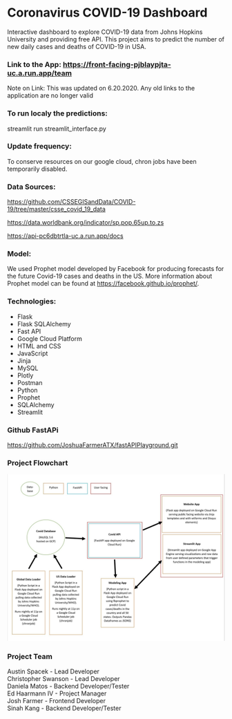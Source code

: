 
# Coronavirus COVID-19 Dashboard

Interactive dashboard to explore COVID-19 data from Johns Hopkins University and providing free API.
This project aims to predict the number of new daily cases and deaths of COVID-19 in USA.

### Link to the App: https://front-facing-pjblaypjta-uc.a.run.app/team
Note on Link: This was updated on 6.20.2020. Any old links to the application are no longer valid

### To run localy the predictions:
streamlit run streamlit_interface.py

### Update frequency:
To conserve resources on our google cloud, chron jobs have been temporarily disabled.

### Data Sources:
https://github.com/CSSEGISandData/COVID-19/tree/master/csse_covid_19_data

https://data.worldbank.org/indicator/sp.pop.65up.to.zs

https://api-pc6dbtrtla-uc.a.run.app/docs

### Model:
We used Prophet model developed by Facebook for producing forecasts for the future Covid-19 cases and deaths in the US.
More information about Prophet model can be found at https://facebook.github.io/prophet/.

### Technologies:
* Flask
* Flask SQLAlchemy
* Fast API
* Google Cloud Platform
* HTML and CSS
* JavaScript
* Jinja
* MySQL
* Plotly
* Postman
* Python 
* Prophet
* SQLAlchemy
* Streamlit 

### Github FastAPi
https://github.com/JoshuaFarmerATX/fastAPIPlayground.git


### Project Flowchart

![Page](P3_Operation.jpg)

### Project Team

Austin Spacek - Lead Developer <br />
Christopher Swanson - Lead Developer <br />
Daniela Matos - Backend Developer/Tester <br />
Ed Haarmann IV - Project Manager <br />
Josh Farmer - Frontend Developer <br />
Sinah Kang - Backend Developer/Tester
